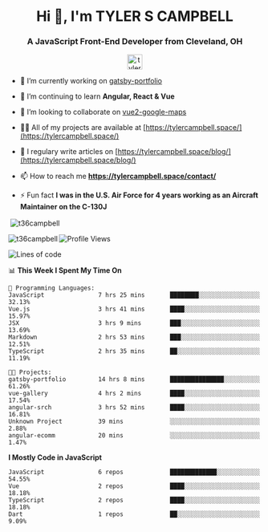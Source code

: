 <h1 align="center">Hi 👋, I'm TYLER S CAMPBELL</h1>
<h3 align="center">A JavaScript Front-End Developer from Cleveland, OH</h3>

<p align="center">
<a href="https://linkedin.com/in/tyler-campbell36" target="blank"><img align="center" src="https://cdn.jsdelivr.net/npm/simple-icons@3.0.1/icons/linkedin.svg" alt="tyler-campbell36" height="30" width="30" /></a>
</p>

- 🔭 I’m currently working on [gatsby-portfolio](https://github.com/t36campbell/gatsby-portfolio)

- 🌱 I’m continuing to learn **Angular, React & Vue**

- 👯 I’m looking to collaborate on [vue2-google-maps](https://github.com/Jeson-gk/vue2-google-maps)

- 👨‍💻 All of my projects are available at [https://tylercampbell.space/](https://tylercampbell.space/)

- 📝 I regulary write articles on [https://tylercampbell.space/blog/](https://tylercampbell.space/blog/)

- 📫 How to reach me **https://tylercampbell.space/contact/**

- ⚡ Fun fact **I was in the U.S. Air Force for 4 years working as an Aircraft Maintainer on the C-130J**

<p>&nbsp;<img align="center" src="https://github-readme-stats.vercel.app/api?username=t36campbell&show_icons=true" alt="t36campbell" /></p>
<p><img align="left" src="https://github-readme-stats.vercel.app/api/top-langs/?username=t36campbell&layout=compact&hide=html" alt="t36campbell" /></p>

<!--START_SECTION:waka-->
![Profile Views](http://img.shields.io/badge/Profile%20Views-18-blue)

![Lines of code](https://img.shields.io/badge/From%20Hello%20World%20I%27ve%20Written-25.5%20million%20lines%20of%20code-blue)

📊 **This Week I Spent My Time On**

```text
💬 Programming Languages:
JavaScript               7 hrs 25 mins       ████████░░░░░░░░░░░░░░░░░   32.13%
Vue.js                   3 hrs 41 mins       ████░░░░░░░░░░░░░░░░░░░░░   15.97%
JSX                      3 hrs 9 mins        ███░░░░░░░░░░░░░░░░░░░░░░   13.69%
Markdown                 2 hrs 53 mins       ███░░░░░░░░░░░░░░░░░░░░░░   12.51%
TypeScript               2 hrs 35 mins       ██░░░░░░░░░░░░░░░░░░░░░░░   11.19%

🐱‍💻 Projects:
gatsby-portfolio         14 hrs 8 mins       ███████████████░░░░░░░░░░   61.26%
vue-gallery              4 hrs 2 mins        ████░░░░░░░░░░░░░░░░░░░░░   17.54%
angular-srch             3 hrs 52 mins       ████░░░░░░░░░░░░░░░░░░░░░   16.81%
Unknown Project          39 mins             ░░░░░░░░░░░░░░░░░░░░░░░░░   2.88%
angular-ecomm            20 mins             ░░░░░░░░░░░░░░░░░░░░░░░░░   1.47%

```

**I Mostly Code in JavaScript**

```text
JavaScript               6 repos             █████████████░░░░░░░░░░░░   54.55%
Vue                      2 repos             ████░░░░░░░░░░░░░░░░░░░░░   18.18%
TypeScript               2 repos             ████░░░░░░░░░░░░░░░░░░░░░   18.18%
Dart                     1 repos             ██░░░░░░░░░░░░░░░░░░░░░░░   9.09%

```

<!--END_SECTION:waka-->




